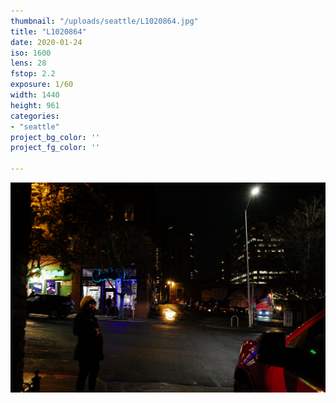```yaml
---
thumbnail: "/uploads/seattle/L1020864.jpg"
title: "L1020864"
date: 2020-01-24
iso: 1600
lens: 28
fstop: 2.2
exposure: 1/60
width: 1440
height: 961
categories:
- "seattle"
project_bg_color: ''
project_fg_color: ''

---
```


![img](/uploads/seattle/L1020864.jpg)
